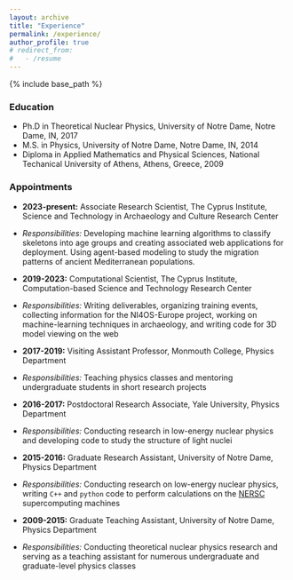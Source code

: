 ```yaml
---
layout: archive
title: "Experience"
permalink: /experience/
author_profile: true
# redirect_from:
#   - /resume
---
```


{% include base_path %}

### Education

* Ph.D in Theoretical Nuclear Physics, University of Notre Dame, Notre Dame, IN, 2017 
* M.S. in Physics, University of Notre Dame, Notre Dame, IN, 2014 
* Diploma in Applied Mathematics and Physical Sciences, National Techanical University of Athens, Athens, Greece, 2009 

### Appointments

* **2023-present:** Associate Research Scientist, The Cyprus Institute, Science and Technology in Archaeology and Culture Research Center 
* *Responsibilities:* Developing machine learning algorithms to classify skeletons into age groups and 
  creating associated web applications for deployment. Using agent-based modeling to study the migration 
  patterns of ancient Mediterranean populations.

* **2019-2023:** Computational Scientist, The Cyprus Institute, Computation-based Science and Technology Research Center 
* *Responsibilities:* Writing deliverables, organizing training events, collecting information for the 
  NI4OS-Europe project, working on machine-learning techniques in archaeology, and writing code for 3D 
  model viewing on the web

* **2017-2019:** Visiting Assistant Professor, Monmouth College, Physics Department 
* *Responsibilities:* Teaching physics classes and mentoring undergraduate 
  students in short research projects 

* **2016-2017:** Postdoctoral Research Associate, Yale University, Physics Department 
* *Responsibilities:* Conducting research in low-energy nuclear physics and 
  developing code to study the structure of light nuclei 

* **2015-2016:** Graduate Research Assistant, University of Notre Dame, Physics Department 
* *Responsibilities:* Conducting research on low-energy nuclear physics, 
  writing `C++` and `python` code to perform calculations on the [NERSC](https://www.nersc.gov/) supercomputing machines
  

* **2009-2015:** Graduate Teaching Assistant, University of Notre Dame, Physics Department 
* *Responsibilities:* Conducting theoretical nuclear physics research and 
  serving as a teaching assistant for numerous undergraduate and graduate-level physics classes 




<!-- * Summer 2015: Research Assistant
  * Github University
  * Duties included: Tagging issues
  * Supervisor: Professor Git

* Fall 2015: Research Assistant
  * Github University
  * Duties included: Merging pull requests
  * Supervisor: Professor Hub -->
  
<!-- Skills
======
* Scientific 
* Skill 2
  * Sub-skill 2.1
  * Sub-skill 2.2
  * Sub-skill 2.3
* Skill 3 -->

<!-- Publications
======
  <ul>{% for post in site.publications %}
    {% include archive-single-cv.html %}
  {% endfor %}</ul>
  
Talks
======
  <ul>{% for post in site.talks %}
    {% include archive-single-talk-cv.html %}
  {% endfor %}</ul>
  
Teaching
======
  <ul>{% for post in site.teaching %}
    {% include archive-single-cv.html %}
  {% endfor %}</ul>
  
Service and leadership
======
* Currently signed in to 43 different slack teams -->
